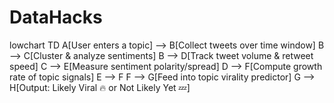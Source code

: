 # DataHacks
lowchart TD
    A[User enters a topic] --> B[Collect tweets over time window]
    B --> C[Cluster & analyze sentiments]
    B --> D[Track tweet volume & retweet speed]
    C --> E[Measure sentiment polarity/spread]
    D --> F[Compute growth rate of topic signals]
    E --> F
    F --> G[Feed into topic virality predictor]
    G --> H[Output: Likely Viral 🔥 or Not Likely Yet 💤]

